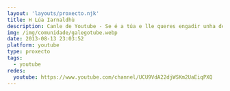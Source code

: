 ```yaml
---
layout: 'layouts/proxecto.njk'
title: H Lúa Iarnaldhù
description: Canle de Youtube - Se é a túa e lle queres engadir unha descripción e etiquetas, ponte en contacto con nós.
img: /img/comunidade/galegotube.webp
date: 2013-08-13 23:03:52
platform: youtube
type: proxecto
tags:
  - youtube
redes:
  youtube: https://www.youtube.com/channel/UCU9VdA22djWSKm2UaEiqPXQ
---
```


